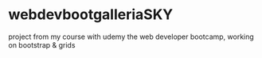 # webdevbootgalleriaSKY
project from my course with udemy the web developer bootcamp, working on bootstrap &amp; grids

